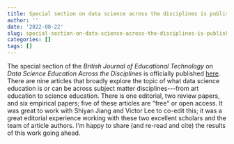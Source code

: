 ```yaml
---
title: Special section on data science across the disciplines is published
author: ''
date: '2022-08-22'
slug: special-section-on-data-science-across-the-disciplines-is-published
categories: []
tags: []
---
```


The special section of the *British Journal of Educational Technology* on *Data Science Education Across the Disciplines* is officially published [here](https://bera-journals.onlinelibrary.wiley.com/toc/14678535/current). There are nine articles that broadly explore the topic of what data science education is or can be across subject matter disciplines---from art education to science education. There is one editorial, two review papers, and six empirical papers; five of these articles are "free" or open access. It was great to work with Shiyan Jiang and Victor Lee to co-edit this; it was a great editorial experience working with these two excellent scholars and the team of article authors. I'm happy to share (and re-read and cite) the results of this work going ahead.
